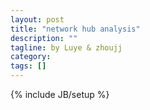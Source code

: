 ```yaml
---
layout: post
title: "network hub analysis"
description: ""
tagline: by Luye & zhoujj
category: 
tags: []
---
```

{% include JB/setup %}

<add homepage preview here>

<!--more-->
